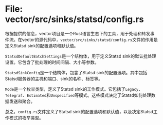 # File: vector/src/sinks/statsd/config.rs

根据提供的信息，vector项目是一个Rust语言生态下的工具，用于处理和转发事件流。在vector的源代码中，`vector/src/sinks/statsd/config.rs`文件的作用是定义Statsd sink的配置选项和默认值。

`StatsdDefaultBatchSettings`是一个结构体，用于定义Statsd sink的默认批处理设置。它包含了批处理的时间间隔、大小等参数。

`StatsdSinkConfig`是一个结构体，包含了Statsd sink的配置选项。其中包括Statsd服务器的主机和端口、sink的名称、标签等。

`Mode`是一个枚举类型，定义了Statsd sink的工作模式。它包括了`Legacy`、`Telegraf`、`Estimated`和`Unspecified`等模式。这些模式决定了Statsd如何处理数据发送和聚合。

总之，`config.rs`文件定义了Statsd sink的配置选项和默认值，以及决定Statsd工作模式的枚举类型。

